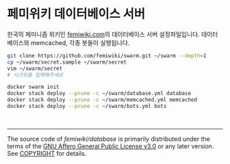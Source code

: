 페미위키 데이터베이스 서버
========
한국의 페미니즘 위키인 [femiwiki.com]의 데이터베이스 서버 설정파일입니다. 데이터베이스와 memcached, 각종 봇들이 실행됩니다.

```sh
git clone https://github.com/femiwiki/swarm.git ~/swarm --depth=1
cp ~/swarm/secret.sample ~/swarm/secret
vim ~/swarm/secret
# 시크릿을 입력해주세요

docker swarm init
docker stack deploy --prune -c ~/swarm/database.yml database
docker stack deploy --prune -c ~/swarm/memcached.yml memcached
docker stack deploy --prune -c ~/swarm/bots.yml bots
```

&nbsp;

--------

The source code of *femiwiki/database* is primarily distributed under the terms
of the [GNU Affero General Public License v3.0] or any later version. See
[COPYRIGHT] for details.

[femiwiki.com]: https://femiwiki.com
[GNU Affero General Public License v3.0]: LICENSE
[COPYRIGHT]: COPYRIGHT
